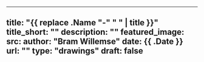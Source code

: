 
---
title: "{{ replace .Name "-" " " | title }}"
title_short: ""
description: ""
featured_image:
  src:
author: "Bram Willemse"
date: {{ .Date }}
url: ""
type: "drawings"
draft: false
---
